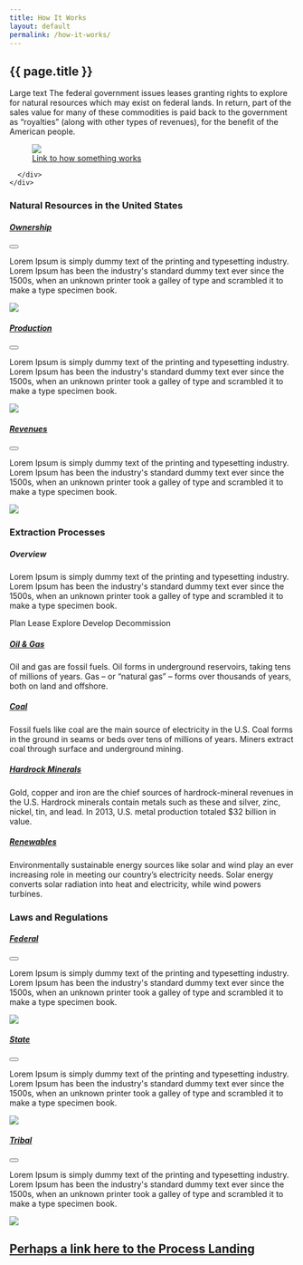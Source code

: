 ```yaml
---
title: How It Works
layout: default
permalink: /how-it-works/
---
```


<section class="slab-delta">
  <div class="container-outer">
    <div class="container-left-8 hero-left">
      <h1>{{ page.title }}</h1>
      <p class="hero-description">Large text The federal government issues leases granting rights to explore for natural resources which may exist on federal lands. In return, part of the sales value for many of these commodities is paid back to the government as “royalties” (along with other types of revenues), for the benefit of the American people.</p>
    </div>
    <div class="container-right-4 hero-right">
      <div class="hero-right_square">
        <figure>
          <img class="hero-right_image" src="{{ site.baseurl }}/img/landing-placeholders/federal-rev.png"/>
          <figcaption class="hero-right_caption"><a href="">Link to how something works</a></figcaption>
        </figure>

      </div>
    </div>
  </div>
</section>

<section accordion class="container-outer">
	<section class="container">
		<h3 class="landing-section_category">Natural Resources in the United States</h3>
		<div class="container landing-section" accordion-item accordion-open="true">
			<h5 class="landing-heading"><a href="{{site.baseurl}}/how-it-works/ownership/">Ownership</a></h5>
			<button class="accordion-button" accordion-button></button>
			<div class="accordion-content">
				<p class="landing-description">Lorem Ipsum is simply dummy text of the printing and typesetting industry. Lorem Ipsum has been the industry's standard dummy text ever since the 1500s, when an unknown printer took a galley of type and scrambled it to make a type specimen book. </p>
				<a href="{{site.baseurl}}/how-it-works/ownership/">
					<img class="landing-image" src="{{site.baseurl}}/img/landing-placeholders/placeholder.png">
				</a>
			</div>
		</div>
		<div class="container landing-section" accordion-item accordion-open="true">
			<h5 class="landing-heading"><a href="{{site.baseurl}}/how-it-works/production/">Production</a></h5>
			<button class="accordion-button" accordion-button></button>
			<div class="accordion-content">
				<p class="landing-description">Lorem Ipsum is simply dummy text of the printing and typesetting industry. Lorem Ipsum has been the industry's standard dummy text ever since the 1500s, when an unknown printer took a galley of type and scrambled it to make a type specimen book. </p>
				<a href="{{site.baseurl}}/how-it-works/production/">
					<img class="landing-image" src="{{site.baseurl}}/img/landing-placeholders/placeholder.png">
				</a>
			</div>
		</div>
		<div class="container landing-section" accordion-item accordion-open="true">
			<h5 class="landing-heading"><a href="{{site.baseurl}}/how-it-works/revenues/">Revenues</a></h5>
			<button class="accordion-button" accordion-button></button>
			<div class="accordion-content">
				<p class="landing-description">Lorem Ipsum is simply dummy text of the printing and typesetting industry. Lorem Ipsum has been the industry's standard dummy text ever since the 1500s, when an unknown printer took a galley of type and scrambled it to make a type specimen book. </p>
				<a href="{{site.baseurl}}/how-it-works/revenues/">
					<img class="landing-image" src="{{site.baseurl}}/img/landing-placeholders/placeholder.png">
				</a>
			</div>
		</div>
	</section>
	<section class="container">
		<h3 class="landing-section_category">Extraction Processes</h3>
		<div class="container landing-section_open overview">
			<h5 class="landing-heading">Overview</h5>
			<p class="landing-description">Lorem Ipsum is simply dummy text of the printing and typesetting industry. Lorem Ipsum has been the industry's standard dummy text ever since the 1500s, when an unknown printer took a galley of type and scrambled it to make a type specimen book. </p>
			<div class="landing-icons">
				<icon class="icon-oil"></icon>
				<icon class="icon-minerals"></icon>
				<icon class="icon-coal"></icon>
				<icon class="icon-renewables"></icon>
			</div>
			<p class="para-lg landing-steps">
				<span>Plan <icon class="icon-chevron-lg"></icon></span>
				<span>Lease <icon class="icon-chevron-lg"></icon></span>
				<span>Explore <icon class="icon-chevron-lg"></icon></span>
				<span>Develop <icon class="icon-chevron-lg"></icon></span>
				<span>Decommission</span>
			</p>
		</div>
		<div class="container landing-section_open oil-gas">
			<div>
				<h5 class="landing-heading"><a href="{{site.baseurl}}/how-it-works/offshore-oil-gas/">Oil & Gas</a></h5>
				<p class="landing-description">Oil and gas are fossil fuels. Oil forms in underground reservoirs, taking tens of millions of years. Gas – or “natural gas” – forms over thousands of years, both on land and offshore.</p>
			</div>
		</div>
		<div class="container landing-section_open coal">
			<h5 class="landing-heading"><a href="{{site.baseurl}}/how-it-works/coal/">Coal</a></h5>
			<p class="landing-description">Fossil fuels like coal are the main source of electricity in the U.S. Coal forms in the ground in seams or beds over tens of millions of years. Miners extract coal through surface and underground mining.</p>
		</div>
		<div class="container landing-section_open minerals">
			<h5 class="landing-heading"><a href="{{site.baseurl}}/how-it-works/minerals/">Hardrock Minerals</a></h5>
				<p class="landing-description">Gold, copper and iron are the chief sources of hardrock-mineral revenues in the U.S. Hardrock minerals contain metals such as these and silver, zinc, nickel, tin, and lead. In 2013, U.S. metal production totaled $32 billion in value.</p>
		</div>
		<div class="container landing-section_open renewables">
			<h5 class="landing-heading"><a href="{{site.baseurl}}/how-it-works/onshore-renewables/">Renewables</a></h5>
			<p class="landing-description">Environmentally sustainable energy sources like solar and wind play an ever increasing role in meeting our country’s electricity needs. Solar energy converts solar radiation into heat and electricity, while wind powers turbines.</p>
		</div>
	</section>
	<section class="container">
		<h3 class="landing-section_category">Laws and Regulations</h3>
		<div class="container landing-section" accordion-item accordion-open="true">
			<h5 class="landing-heading"><a href="{{site.baseurl}}/how-it-works/governance/">Federal</a></h5>
			<button class="accordion-button" accordion-button></button>
			<div class="accordion-content">
				<p class="landing-description">Lorem Ipsum is simply dummy text of the printing and typesetting industry. Lorem Ipsum has been the industry's standard dummy text ever since the 1500s, when an unknown printer took a galley of type and scrambled it to make a type specimen book. </p>
				<a href="{{site.baseurl}}/how-it-works/governance/">
					<img class="landing-image" src="{{site.baseurl}}/img/landing-placeholders/placeholder.png">
				</a>
			</div>
		</div>
		<div class="container landing-section" accordion-item accordion-open="true">
			<h5 class="landing-heading"><a href="{{site.baseurl}}/how-it-works/governance/">State</a></h5>
			<button class="accordion-button" accordion-button></button>
			<div class="accordion-content">
				<p class="landing-description">Lorem Ipsum is simply dummy text of the printing and typesetting industry. Lorem Ipsum has been the industry's standard dummy text ever since the 1500s, when an unknown printer took a galley of type and scrambled it to make a type specimen book. </p>
				<a href="{{site.baseurl}}/how-it-works/governance/">
					<img class="landing-image" src="{{site.baseurl}}/img/placeholders/map.png">
				</a>
			</div>
		</div>
		<div class="container landing-section" accordion-item accordion-open="true">
			<h5 class="landing-heading"><a href="{{site.baseurl}}/how-it-works/governance/">Tribal</a></h5>
			<button class="accordion-button" accordion-button></button>
			<div class="accordion-content">
				<p class="landing-description">Lorem Ipsum is simply dummy text of the printing and typesetting industry. Lorem Ipsum has been the industry's standard dummy text ever since the 1500s, when an unknown printer took a galley of type and scrambled it to make a type specimen book. </p>
				<a href="{{site.baseurl}}/how-it-works/governance/">
					<img class="landing-image" src="{{site.baseurl}}/img/placeholders/map.png">
				</a>
			</div>
		</div>
	</section>
</section>
<section class="slab-beta">
	<div class="container-outer container-padded u-centered">
	  <h2><a href="resource_revenues">Perhaps a link here to the Process Landing <icon class="icon-chevron-lg"></icon></a></h2>
  </div>
</section>

<!-- Accordion -->
<script src="{{ site.baseurl }}/js/components/accordion.js"></script>

